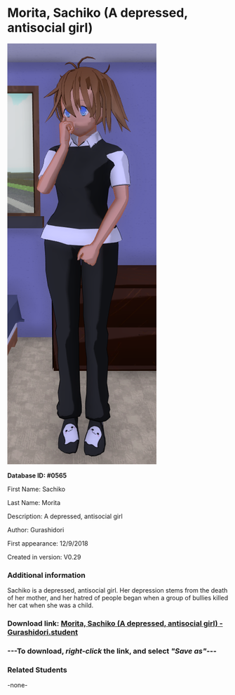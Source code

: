 # Morita, Sachiko (A depressed, antisocial girl)

<img src="../../Files/Images/Morita, Sachiko (A depressed, antisocial girl).png" title="Morita, Sachiko (A depressed, antisocial girl) - Gurashidori">

**Database ID: #0565**

First Name: Sachiko

Last Name: Morita

Description: A depressed, antisocial girl

Author: Gurashidori

First appearance: 12/9/2018

Created in version: V0.29

### Additional information

Sachiko is a depressed, antisocial girl. Her depression stems from the death of her mother, and her hatred of people began when a group of bullies killed her cat when she was a child.

### Download link: <a href="https://raw.githubusercontent.com/Arbiter1223/Daigaku-Gurashi-Custom-Students/master/Files/Student%20Files/Morita%2C%20Sachiko%20(A%20depressed%2C%20antisocial%20girl)%20-%20Gurashidori.student">Morita, Sachiko (A depressed, antisocial girl) - Gurashidori.student</a>

### ---**To download, _right-click_ the link, and select _"Save as"_**---

### Related Students

-none-
